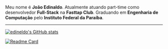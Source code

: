 
Meu nome é **João Edinaldo**. Atualmente atuando part-time como desenvolvedor **Full-Stack** na **Fasttap Club**. 
Graduando em **Engenharia de Computação** pelo **Instituto Federal da Paraíba**.


<hr>

[![edineldo's GitHub stats](https://github-readme-stats.vercel.app/api?username=edineldo&count_private=true&show_icons=true&theme=tokyonight)](https://github.com/edineldo/github-readme-stats)


[![Readme Card](https://github-readme-stats.vercel.app/api/pin/?username=edineldo&repo=github-readme-stats)](https://github.com/edineldo/github-readme-stats)
